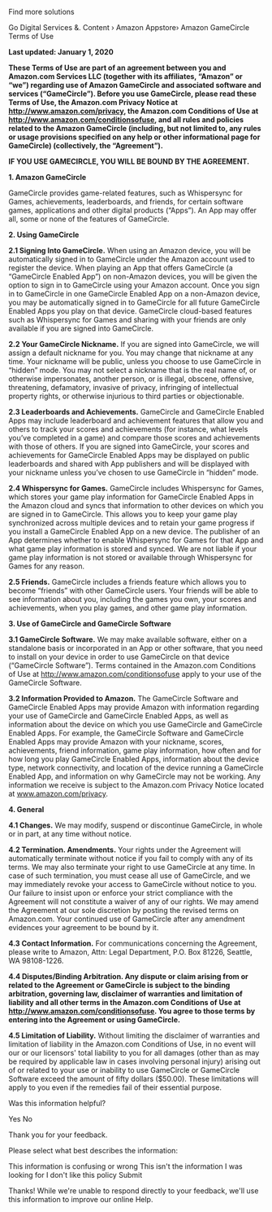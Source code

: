 Find more solutions

Go Digital Services &. Content › Amazon Appstore› Amazon GameCircle Terms of Use

**Last updated: January 1, 2020**

**These Terms of Use are part of an agreement between you and Amazon.com Services LLC (together with its affiliates, “Amazon” or “we”) regarding use of Amazon GameCircle and associated software and services (“GameCircle”). Before you use GameCircle, please read these Terms of Use, the Amazon.com Privacy Notice at http://www.amazon.com/privacy, the Amazon.com Conditions of Use at http://www.amazon.com/conditionsofuse, and all rules and policies related to the Amazon GameCircle (including, but not limited to, any rules or usage provisions specified on any help or other informational page for GameCircle) (collectively, the “Agreement”).**

**IF YOU USE GAMECIRCLE, YOU WILL BE BOUND BY THE AGREEMENT.**

**1\. Amazon GameCircle**

GameCircle provides game-related features, such as Whispersync for Games, achievements, leaderboards, and friends, for certain software games, applications and other digital products (“Apps”). An App may offer all, some or none of the features of GameCircle.

**2\. Using GameCircle**

**2.1 Signing Into GameCircle.** When using an Amazon device, you will be automatically signed in to GameCircle under the Amazon account used to register the device. When playing an App that offers GameCircle (a “GameCircle Enabled App”) on non-Amazon devices, you will be given the option to sign in to GameCircle using your Amazon account. Once you sign in to GameCircle in one GameCircle Enabled App on a non-Amazon device, you may be automatically signed in to GameCircle for all future GameCircle Enabled Apps you play on that device. GameCircle cloud-based features such as Whispersync for Games and sharing with your friends are only available if you are signed into GameCircle.

**2.2 Your GameCircle Nickname.** If you are signed into GameCircle, we will assign a default nickname for you. You may change that nickname at any time. Your nickname will be public, unless you choose to use GameCircle in “hidden” mode. You may not select a nickname that is the real name of, or otherwise impersonates, another person, or is illegal, obscene, offensive, threatening, defamatory, invasive of privacy, infringing of intellectual property rights, or otherwise injurious to third parties or objectionable.

**2.3 Leaderboards and Achievements.** GameCircle and GameCircle Enabled Apps may include leaderboard and achievement features that allow you and others to track your scores and achievements (for instance, what levels you’ve completed in a game) and compare those scores and achievements with those of others. If you are signed into GameCircle, your scores and achievements for GameCircle Enabled Apps may be displayed on public leaderboards and shared with App publishers and will be displayed with your nickname unless you’ve chosen to use GameCircle in “hidden” mode.

**2.4 Whispersync for Games.** GameCircle includes Whispersync for Games, which stores your game play information for GameCircle Enabled Apps in the Amazon cloud and syncs that information to other devices on which you are signed in to GameCircle. This allows you to keep your game play synchronized across multiple devices and to retain your game progress if you install a GameCircle Enabled App on a new device. The publisher of an App determines whether to enable Whispersync for Games for that App and what game play information is stored and synced. We are not liable if your game play information is not stored or available through Whispersync for Games for any reason.

**2.5 Friends.** GameCircle includes a friends feature which allows you to become “friends” with other GameCircle users. Your friends will be able to see information about you, including the games you own, your scores and achievements, when you play games, and other game play information.

**3\. Use of GameCircle and GameCircle Software**

**3.1 GameCircle Software.** We may make available software, either on a standalone basis or incorporated in an App or other software, that you need to install on your device in order to use GameCircle on that device (“GameCircle Software”). Terms contained in the Amazon.com Conditions of Use at http://www.amazon.com/conditionsofuse apply to your use of the GameCircle Software.

**3.2 Information Provided to Amazon.** The GameCircle Software and GameCircle Enabled Apps may provide Amazon with information regarding your use of GameCircle and GameCircle Enabled Apps, as well as information about the device on which you use GameCircle and GameCircle Enabled Apps. For example, the GameCircle Software and GameCircle Enabled Apps may provide Amazon with your nickname, scores, achievements, friend information, game play information, how often and for how long you play GameCircle Enabled Apps, information about the device type, network connectivity, and location of the device running a GameCircle Enabled App, and information on why GameCircle may not be working. Any information we receive is subject to the Amazon.com Privacy Notice located at www.amazon.com/privacy.

**4\. General**

**4.1 Changes.** We may modify, suspend or discontinue GameCircle, in whole or in part, at any time without notice.

**4.2 Termination. Amendments.** Your rights under the Agreement will automatically terminate without notice if you fail to comply with any of its terms. We may also terminate your right to use GameCircle at any time. In case of such termination, you must cease all use of GameCircle, and we may immediately revoke your access to GameCircle without notice to you. Our failure to insist upon or enforce your strict compliance with the Agreement will not constitute a waiver of any of our rights. We may amend the Agreement at our sole discretion by posting the revised terms on Amazon.com. Your continued use of GameCircle after any amendment evidences your agreement to be bound by it.

**4.3 Contact Information.** For communications concerning the Agreement, please write to Amazon, Attn: Legal Department, P.O. Box 81226, Seattle, WA 98108-1226.

**4.4 Disputes/Binding Arbitration. Any dispute or claim arising from or related to the Agreement or GameCircle is subject to the binding arbitration, governing law, disclaimer of warranties and limitation of liability and all other terms in the Amazon.com Conditions of Use at http://www.amazon.com/conditionsofuse. You agree to those terms by entering into the Agreement or using GameCircle.**

**4.5 Limitation of Liability.** Without limiting the disclaimer of warranties and limitation of liability in the Amazon.com Conditions of Use, in no event will our or our licensors' total liability to you for all damages (other than as may be required by applicable law in cases involving personal injury) arising out of or related to your use or inability to use GameCircle or GameCircle Software exceed the amount of fifty dollars ($50.00). These limitations will apply to you even if the remedies fail of their essential purpose.

Was this information helpful?

Yes No

Thank you for your feedback.

Please select what best describes the information:

This information is confusing or wrong This isn't the information I was looking for I don't like this policy Submit

Thanks! While we're unable to respond directly to your feedback, we'll use this information to improve our online Help.